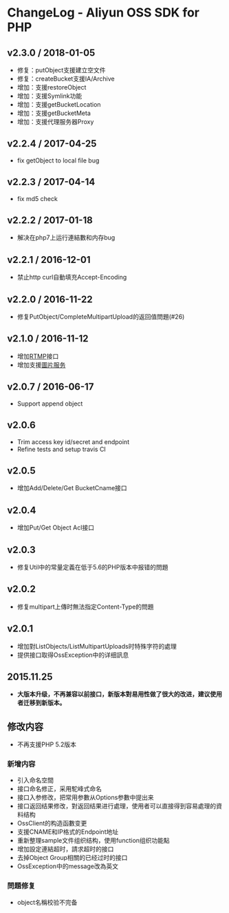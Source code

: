 # ChangeLog - Aliyun OSS SDK for PHP

## v2.3.0 / 2018-01-05

* 修复：putObject支援建立空文件
* 修复：createBucket支援IA/Archive
* 增加：支援restoreObject
* 增加：支援Symlink功能
* 增加：支援getBucketLocation
* 增加：支援getBucketMeta
* 增加：支援代理服务器Proxy

## v2.2.4 / 2017-04-25

* fix getObject to local file bug

## v2.2.3 / 2017-04-14

* fix md5 check

## v2.2.2 / 2017-01-18

* 解决在php7上运行連結數和内存bug

## v2.2.1 / 2016-12-01

* 禁止http curl自動填充Accept-Encoding

## v2.2.0 / 2016-11-22

* 修复PutObject/CompleteMultipartUpload的返回值問題(#26)

## v2.1.0 / 2016-11-12

* 增加[RTMP](https://help.aliyun.com/document_detail/44297.html)接口
* 增加支援[圖片服务](https://help.aliyun.com/document_detail/44686.html)

## v2.0.7 / 2016-06-17

* Support append object

## v2.0.6

* Trim access key id/secret and endpoint
* Refine tests and setup travis CI

## v2.0.5

* 增加Add/Delete/Get BucketCname接口

## v2.0.4

* 增加Put/Get Object Acl接口

## v2.0.3

* 修复Util中的常量定義在低于5.6的PHP版本中报错的問題

## v2.0.2

* 修复multipart上傳时無法指定Content-Type的問題

## v2.0.1

* 增加對ListObjects/ListMultipartUploads时特殊字符的處理
* 提供接口取得OssException中的详细訊息


## 2015.11.25

* **大版本升级，不再兼容以前接口，新版本對易用性做了很大的改进，建议使用者迁移到新版本。**

## 修改内容

* 不再支援PHP 5.2版本

### 新增内容

* 引入命名空間
* 接口命名修正，采用駝峰式命名
* 接口入参修改，把常用参數从Options参數中提出来
* 接口返回结果修改，對返回结果进行處理，使用者可以直接得到容易處理的資料结构　
* OssClient的构造函數变更
* 支援CNAME和IP格式的Endpoint地址
* 重新整理sample文件组织结构，使用function组织功能點
* 增加設定連結超时，請求超时的接口
* 去掉Object Group相關的已经过时的接口
* OssException中的message改為英文

### 問題修复

* object名稱校验不完备
